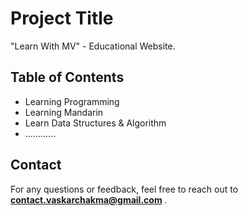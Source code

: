 # Project Title
"Learn With MV" - Educational Website. 

## Table of Contents
- Learning Programming
- Learning Mandarin
- Learn Data Structures & Algorithm
- ............

## Contact
For any questions or feedback, feel free to reach out to <b> contact.vaskarchakma@gmail.com </b>.


